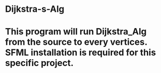 # Dijkstra-s-Alg


# This program will run Dijkstra_Alg from the source to every vertices. SFML installation is required for this specific project.
